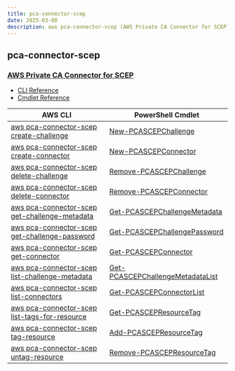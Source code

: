 ```yaml
---
title: pca-connector-scep
date: 2025-03-08
description: aws pca-connector-scep (AWS Private CA Connector for SCEP) command/cmdlet list.
---
```


## pca-connector-scep

### [AWS Private CA Connector for SCEP](https://aws.amazon.com/private-ca/)

* [CLI Reference](https://awscli.amazonaws.com/v2/documentation/api/latest/reference/pca-connector-scep/index.html)
* [Cmdlet Reference](https://docs.aws.amazon.com/powershell/latest/reference/items/PcaConnectorScep_cmdlets.html)

|AWS CLI|PowerShell Cmdlet|
|----|----|
|[aws pca-connector-scep create-challenge](https://awscli.amazonaws.com/v2/documentation/api/latest/reference/pca-connector-scep/create-challenge.html)|[New-PCASCEPChallenge](https://docs.aws.amazon.com/powershell/latest/reference/items/New-PCASCEPChallenge.html)|
|[aws pca-connector-scep create-connector](https://awscli.amazonaws.com/v2/documentation/api/latest/reference/pca-connector-scep/create-connector.html)|[New-PCASCEPConnector](https://docs.aws.amazon.com/powershell/latest/reference/items/New-PCASCEPConnector.html)|
|[aws pca-connector-scep delete-challenge](https://awscli.amazonaws.com/v2/documentation/api/latest/reference/pca-connector-scep/delete-challenge.html)|[Remove-PCASCEPChallenge](https://docs.aws.amazon.com/powershell/latest/reference/items/Remove-PCASCEPChallenge.html)|
|[aws pca-connector-scep delete-connector](https://awscli.amazonaws.com/v2/documentation/api/latest/reference/pca-connector-scep/delete-connector.html)|[Remove-PCASCEPConnector](https://docs.aws.amazon.com/powershell/latest/reference/items/Remove-PCASCEPConnector.html)|
|[aws pca-connector-scep get-challenge-metadata](https://awscli.amazonaws.com/v2/documentation/api/latest/reference/pca-connector-scep/get-challenge-metadata.html)|[Get-PCASCEPChallengeMetadata](https://docs.aws.amazon.com/powershell/latest/reference/items/Get-PCASCEPChallengeMetadata.html)|
|[aws pca-connector-scep get-challenge-password](https://awscli.amazonaws.com/v2/documentation/api/latest/reference/pca-connector-scep/get-challenge-password.html)|[Get-PCASCEPChallengePassword](https://docs.aws.amazon.com/powershell/latest/reference/items/Get-PCASCEPChallengePassword.html)|
|[aws pca-connector-scep get-connector](https://awscli.amazonaws.com/v2/documentation/api/latest/reference/pca-connector-scep/get-connector.html)|[Get-PCASCEPConnector](https://docs.aws.amazon.com/powershell/latest/reference/items/Get-PCASCEPConnector.html)|
|[aws pca-connector-scep list-challenge-metadata](https://awscli.amazonaws.com/v2/documentation/api/latest/reference/pca-connector-scep/list-challenge-metadata.html)|[Get-PCASCEPChallengeMetadataList](https://docs.aws.amazon.com/powershell/latest/reference/items/Get-PCASCEPChallengeMetadataList.html)|
|[aws pca-connector-scep list-connectors](https://awscli.amazonaws.com/v2/documentation/api/latest/reference/pca-connector-scep/list-connectors.html)|[Get-PCASCEPConnectorList](https://docs.aws.amazon.com/powershell/latest/reference/items/Get-PCASCEPConnectorList.html)|
|[aws pca-connector-scep list-tags-for-resource](https://awscli.amazonaws.com/v2/documentation/api/latest/reference/pca-connector-scep/list-tags-for-resource.html)|[Get-PCASCEPResourceTag](https://docs.aws.amazon.com/powershell/latest/reference/items/Get-PCASCEPResourceTag.html)|
|[aws pca-connector-scep tag-resource](https://awscli.amazonaws.com/v2/documentation/api/latest/reference/pca-connector-scep/tag-resource.html)|[Add-PCASCEPResourceTag](https://docs.aws.amazon.com/powershell/latest/reference/items/Add-PCASCEPResourceTag.html)|
|[aws pca-connector-scep untag-resource](https://awscli.amazonaws.com/v2/documentation/api/latest/reference/pca-connector-scep/untag-resource.html)|[Remove-PCASCEPResourceTag](https://docs.aws.amazon.com/powershell/latest/reference/items/Remove-PCASCEPResourceTag.html)|

